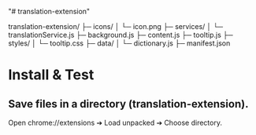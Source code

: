"# translation-extension"

translation-extension/
├─ icons/
│  └─ icon.png
├─ services/
│  └─ translationService.js
├─ background.js
├─ content.js
├─ tooltip.js
├─ styles/
│  └─ tooltip.css
├─ data/
│  └─ dictionary.js
├─ manifest.json

# Install & Test
## Save files in a directory (translation-extension).

Open chrome://extensions ➔ Load unpacked ➔ Choose directory.